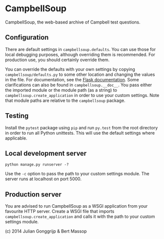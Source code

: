 CampbellSoup
============
CampbellSoup, the web-based archive of Campbell test questions.

Configuration
-------------
There are default settings in `campbellsoup.defaults`. You can use those for local debugging purposes, although overriding them is recommended. For production use, you should certainly override them.

You can override the defaults with your own settings by copying `campbellsoup/defaults.py` to some other location and changing the values in the file. For documentation, see the [Flask documentation][1]. Some clarifications can also be found in `campbellsoup.__doc__`. You pass either the imported module or the module path (as a string) to `campbellsoup.create_application` in order to use your custom settings. Note that module paths are relative to the `campbellsoup` package.

Testing
-------
Install the `pytest` package using `pip` and run `py.test` from the root directory in order to run all Python unittests. This will use the default settings where applicable.

Local development server
------------------

    python manage.py runserver -?

Use the `-c` option to pass the path to your custom settings module. The server runs at localhost on port 5000.

Production server
-------
You are advised to run CampbellSoup as a WSGI application from your favourite HTTP server. Create a WSGI file that imports `campbellsoup.create_application` and calls it with the path to your custom settings module.


(c) 2014 Julian Gonggrijp & Bert Massop


[1]: http://flask.pocoo.org/docs/0.11/config/
